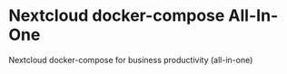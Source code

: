 # Nextcloud docker-compose All-In-One
Nextcloud docker-compose for business productivity (all-in-one)

